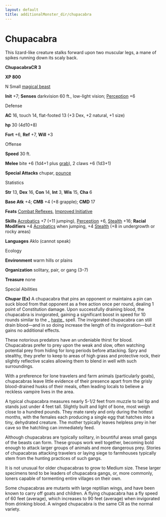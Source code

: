```yaml
---
layout: default
title: additionalMonster_dir/chupacabra
---
```

# Chupacabra

This lizard-like creature stalks forward upon two muscular legs, a mane of spikes running down its scaly back.

**ChupacabraCR 3**

**XP 800**

N Small [magical beast](monsters/creatureTypes#_magical-beast)

**Init** +7; **Senses** darkvision 60 ft., low-light vision; [Perception](additionalMonster_dir/../skill_dir/perception#_perception) +6

Defense

**AC** 16, touch 14, flat-footed 13 (+3 Dex, +2 natural, +1 size)

**hp** 30 (4d10+8)

**Fort** +6, **Ref** +7, **Will** +3

Offense

**Speed** 30 ft.

**Melee** bite +6 (1d4+1 plus [grab](monsters/universalMonsterRules#_grab)), 2 claws +6 (1d3+1)

**Special Attacks** chupar, [pounce](monster_dir/universalMonsterRules#_pounce)

Statistics

**Str** 13, **Dex** 16, **Con** 14, **Int** 3, **Wis** 15, **Cha** 6

**Base Atk** +4; **CMB** +4 (+8 grapple); **CMD** 17

**Feats** [Combat Reflexes](additionalMonsters/../feats#_combat-reflexes), [Improved Initiative](additionalMonster_dir/../feats#_improved-initiative)

**Skills** [Acrobatics](additionalMonster_dir/../skill_dir/acrobatics#_acrobatics) +7 (+11 jumping), [Perception](additionalMonsters/../skill_dir/perception#_perception) +6, [Stealth](additionalMonsters/../skill_dir/stealth#_stealth) +16; **Racial Modifiers** +4 [Acrobatics](additionalMonsters/../skill_dir/acrobatics#_acrobatics) when jumping, +4 [Stealth](additionalMonsters/../skill_dir/stealth#_stealth) (+8 in undergrowth or rocky areas)

**Languages** Aklo (cannot speak)

Ecology

**Environment** warm hills or plains

**Organization** solitary, pair, or gang (3–7)

**Treasure** none

Special Abilities

**Chupar (Ex)** A chupacabra that pins an opponent or maintains a pin can suck blood from that opponent as a free action once per round, dealing 1 point of Constitution damage. Upon successfully draining blood, the chupacabra is invigorated, gaining a significant boost in speed for 10 rounds similar to the _ [haste](additionalMonsters/../spell_dir/haste#_haste)_ spell. The invigorated chupacabra can still drain blood—and in so doing increase the length of its invigoration—but it gains no additional effects.

These notorious predators have an undeniable thirst for blood. Chupacabras prefer to prey upon the weak and slow, often watching potential prey from hiding for long periods before attacking. Spry and stealthy, they prefer to keep to areas of high grass and protective rock, their slightly reflective scales allowing them to blend in well with such surroundings.

With a preference for lone travelers and farm animals (particularly goats), chupacabras leave little evidence of their presence apart from the grisly blood-drained husks of their meals, often leading locals to believe a reckless vampire lives in the area.

A typical chupacabra measures nearly 5-1/2 feet from muzzle to tail tip and stands just under 4 feet tall. Slightly built and light of bone, most weigh close to a hundred pounds. They mate rarely and only during the hottest months, with the females each producing a single egg that hatches into a tiny, dehydrated creature. The mother typically leaves helpless prey in her cave so the hatchling can immediately feed.

Although chupacabras are typically solitary, in bountiful areas small gangs of the beasts can form. These groups work well together, becoming bold enough to attack larger groups of animals and more dangerous prey. Stories of chupacabras attacking travelers or laying siege to farmhouses typically stem from the hunting practices of such gangs.

It is not unusual for older chupacabras to grow to Medium size. These larger specimens tend to be leaders of chupacabra gangs, or, more commonly, loners capable of tormenting entire villages on their own.

Some chupacabras are mutants with large reptilian wings, and have been known to carry off goats and children. A flying chupacabra has a fly speed of 60 feet (average), which increases to 90 feet (average) when invigorated from drinking blood. A winged chupacabra is the same CR as the normal variety.

